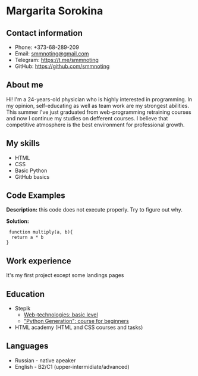 # Margarita Sorokina
## Contact information
* Phone: +373-68-289-209
* Email: smmnoting@gmail.com
* Telegram: https://t.me/smmnoting
* GitHub: https://github.com/smmnoting
## About me
Hi! I'm a 24-years-old physician who is highly interested in programming. In my opinion, self-educating as well as team work are my strongest abilities.
This summer I've just graduated from web-programming retraining courses and now I continue my studies on defferent courses. I believe that competitive atmosphere is the best environment for professional growth.
## My skills
* HTML
* CSS
* Basic Python
* GitHub basics
## Code Examples
**Description:** this code does not execute properly. Try to figure out why.

**Solution:**
```
 function multiply(a, b){
  return a * b
}
```
## Work experience
It's my first project except some landings pages
## Education
* Stepik
  * [Web-technologies: basic level](https://stepik.org/course/82108/info)
  * ["Python Generation": course for beginners](https://stepik.org/course/58852/info)
* HTML academy (HTML and CSS courses and tasks)
## Languages
* Russian - native apeaker
* English - B2/C1 (upper-intermidiate/advanced)
